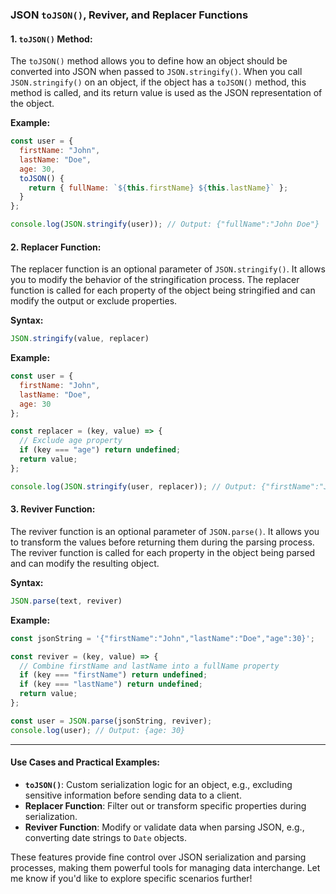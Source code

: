 ### JSON `toJSON()`, Reviver, and Replacer Functions

#### 1. **`toJSON()` Method:**
The `toJSON()` method allows you to define how an object should be converted into JSON when passed to `JSON.stringify()`. When you call `JSON.stringify()` on an object, if the object has a `toJSON()` method, this method is called, and its return value is used as the JSON representation of the object.

**Example:**
```javascript
const user = {
  firstName: "John",
  lastName: "Doe",
  age: 30,
  toJSON() {
    return { fullName: `${this.firstName} ${this.lastName}` };
  }
};

console.log(JSON.stringify(user)); // Output: {"fullName":"John Doe"}
```

#### 2. **Replacer Function:**
The replacer function is an optional parameter of `JSON.stringify()`. It allows you to modify the behavior of the stringification process. The replacer function is called for each property of the object being stringified and can modify the output or exclude properties.

**Syntax:**
```javascript
JSON.stringify(value, replacer)
```

**Example:**
```javascript
const user = {
  firstName: "John",
  lastName: "Doe",
  age: 30
};

const replacer = (key, value) => {
  // Exclude age property
  if (key === "age") return undefined;
  return value;
};

console.log(JSON.stringify(user, replacer)); // Output: {"firstName":"John","lastName":"Doe"}
```

#### 3. **Reviver Function:**
The reviver function is an optional parameter of `JSON.parse()`. It allows you to transform the values before returning them during the parsing process. The reviver function is called for each property in the object being parsed and can modify the resulting object.

**Syntax:**
```javascript
JSON.parse(text, reviver)
```

**Example:**
```javascript
const jsonString = '{"firstName":"John","lastName":"Doe","age":30}';

const reviver = (key, value) => {
  // Combine firstName and lastName into a fullName property
  if (key === "firstName") return undefined;
  if (key === "lastName") return undefined;
  return value;
};

const user = JSON.parse(jsonString, reviver);
console.log(user); // Output: {age: 30}
```

---

#### Use Cases and Practical Examples:

- **`toJSON()`**: Custom serialization logic for an object, e.g., excluding sensitive information before sending data to a client.
- **Replacer Function**: Filter out or transform specific properties during serialization.
- **Reviver Function**: Modify or validate data when parsing JSON, e.g., converting date strings to `Date` objects.

These features provide fine control over JSON serialization and parsing processes, making them powerful tools for managing data interchange. Let me know if you'd like to explore specific scenarios further!
